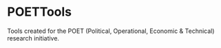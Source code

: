POETTools
=========

Tools created for the POET (Political, Operational, Economic &amp; Technical) research initiative.